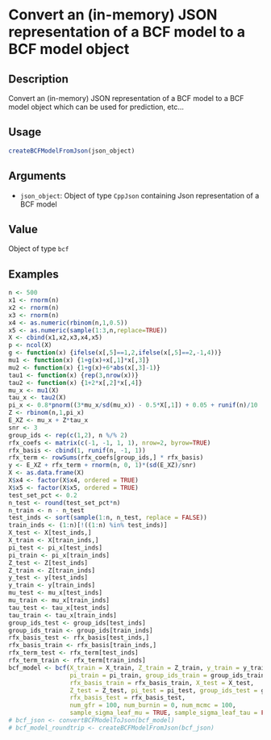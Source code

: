 # Convert an (in-memory) JSON representation of a BCF model to a BCF model object

## Description

Convert an (in-memory) JSON representation of a BCF model to a BCF model object
which can be used for prediction, etc...

## Usage

```r
createBCFModelFromJson(json_object)
```

## Arguments

* `json_object`: Object of type `CppJson` containing Json representation of a BCF model

## Value

Object of type `bcf`

## Examples

```r
n <- 500
x1 <- rnorm(n)
x2 <- rnorm(n)
x3 <- rnorm(n)
x4 <- as.numeric(rbinom(n,1,0.5))
x5 <- as.numeric(sample(1:3,n,replace=TRUE))
X <- cbind(x1,x2,x3,x4,x5)
p <- ncol(X)
g <- function(x) {ifelse(x[,5]==1,2,ifelse(x[,5]==2,-1,4))}
mu1 <- function(x) {1+g(x)+x[,1]*x[,3]}
mu2 <- function(x) {1+g(x)+6*abs(x[,3]-1)}
tau1 <- function(x) {rep(3,nrow(x))}
tau2 <- function(x) {1+2*x[,2]*x[,4]}
mu_x <- mu1(X)
tau_x <- tau2(X)
pi_x <- 0.8*pnorm((3*mu_x/sd(mu_x)) - 0.5*X[,1]) + 0.05 + runif(n)/10
Z <- rbinom(n,1,pi_x)
E_XZ <- mu_x + Z*tau_x
snr <- 3
group_ids <- rep(c(1,2), n %/% 2)
rfx_coefs <- matrix(c(-1, -1, 1, 1), nrow=2, byrow=TRUE)
rfx_basis <- cbind(1, runif(n, -1, 1))
rfx_term <- rowSums(rfx_coefs[group_ids,] * rfx_basis)
y <- E_XZ + rfx_term + rnorm(n, 0, 1)*(sd(E_XZ)/snr)
X <- as.data.frame(X)
X$x4 <- factor(X$x4, ordered = TRUE)
X$x5 <- factor(X$x5, ordered = TRUE)
test_set_pct <- 0.2
n_test <- round(test_set_pct*n)
n_train <- n - n_test
test_inds <- sort(sample(1:n, n_test, replace = FALSE))
train_inds <- (1:n)[!((1:n) %in% test_inds)]
X_test <- X[test_inds,]
X_train <- X[train_inds,]
pi_test <- pi_x[test_inds]
pi_train <- pi_x[train_inds]
Z_test <- Z[test_inds]
Z_train <- Z[train_inds]
y_test <- y[test_inds]
y_train <- y[train_inds]
mu_test <- mu_x[test_inds]
mu_train <- mu_x[train_inds]
tau_test <- tau_x[test_inds]
tau_train <- tau_x[train_inds]
group_ids_test <- group_ids[test_inds]
group_ids_train <- group_ids[train_inds]
rfx_basis_test <- rfx_basis[test_inds,]
rfx_basis_train <- rfx_basis[train_inds,]
rfx_term_test <- rfx_term[test_inds]
rfx_term_train <- rfx_term[train_inds]
bcf_model <- bcf(X_train = X_train, Z_train = Z_train, y_train = y_train, 
                 pi_train = pi_train, group_ids_train = group_ids_train, 
                 rfx_basis_train = rfx_basis_train, X_test = X_test, 
                 Z_test = Z_test, pi_test = pi_test, group_ids_test = group_ids_test,
                 rfx_basis_test = rfx_basis_test, 
                 num_gfr = 100, num_burnin = 0, num_mcmc = 100, 
                 sample_sigma_leaf_mu = TRUE, sample_sigma_leaf_tau = FALSE)
# bcf_json <- convertBCFModelToJson(bcf_model)
# bcf_model_roundtrip <- createBCFModelFromJson(bcf_json)
```

